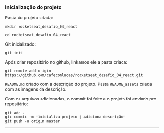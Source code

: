 ### Inicialização do projeto

Pasta do projeto criada:

```shell-script
mkdir rocketseat_desafio_04_react
```

```shell-script
cd rocketseat_desafio_04_react
```

Git inicializado:

```shell-script
git init
```

Após criar repositório no github, linkamos ele a pasta criada:

```shell-script
git remote add origin https://github.com/cafecomlucas/rocketseat_desafio_04_react.git
```

`README.md` criado com a descrição do projeto. Pasta `README_assets` criada com as imagens da descrição.

Com os arquivos adicionados, o commit foi feito e o projeto foi enviado pro repositório:

```shell-script
git add .
git commit -m "Inicializa projeto | Adiciona descrição"
git push -u origin master
```

---
